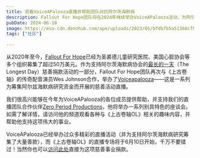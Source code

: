 ```yaml
---
title: 观看VoiceAPalooza直播并帮助团队对抗阿尔茨海默病
description: Fallout For Hope团队将在2024年继续举办VoiceAPalooza活动，为阿尔茨海默病的研究筹集资金。
pubDate: 2024-06-10
image: https://eso-cdn.denohub.com/ape/uploads/2023/05/bfdbfb5a51366cf80336652169dc8227.jpg
tags: ["社区"]

---
```


从2020年至今，[Fallout For Hope](https://falloutforhope.com/)已经为圣裘德儿童研究医院、美国心脏协会等多个组织募集了超过50万美元。作为支持阿尔茨海默病协会的[最长的一天](https://act.alz.org/site/SPageServer?pagename=the_longest_day)（The
Longest Day）慈善捐款活动的一部分，Fallout For Hope团队再次与《上古卷轴》的传奇配音演员Wes
Johnson合作，举办了[Voiceapalooza](https://falloutforhope.com/wes-johnsons-voiceapalooza/)——这是一系列为筹集阿尔兹海默病研究资金而开展的慈善活动直播。

我们很高兴能够在今年为VoiceAPalooza的各位成员提供帮助，并支持我们的直播团队合作伙伴[Zero Period Productions](https://www.twitch.tv/0periodproductions)，他将举办一系列别具特色的座谈会。
如需了解详情，请访问他的频道观看各种与《上古卷轴OL》相关的趣味内容，并帮助他支持这项伟大的事业。

VoiceAPalooza已经举办过众多精彩的直播活动（并为支持阿尔茨海默病研究筹集了大量善款），而《上古卷轴OL》的直播专场将于6月10日开始，千万不要错过！当然你也可以[访问此处](https://falloutforhope.com/wes-johnsons-voiceapalooza/)直接为这项慈善事业捐款。
